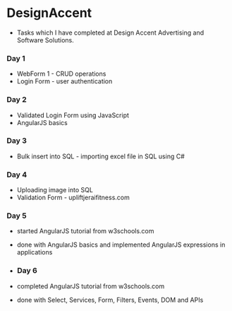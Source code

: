 # DesignAccent

- Tasks which I have completed at Design Accent Advertising and Software Solutions.

### Day 1
- WebForm 1 - CRUD operations
- Login Form - user authentication

### Day 2
- Validated Login Form using JavaScript
- AngularJS basics

### Day 3
- Bulk insert into SQL - importing excel file in SQL using C#

### Day 4
- Uploading image into SQL
- Validation Form - upliftjeraifitness.com

### Day 5
- started AngularJS tutorial from w3schools.com
- done with AngularJS basics and implemented AngularJS expressions in applications

- ### Day 6
- completed AngularJS tutorial from w3schools.com
- done with Select, Services, Form, Filters, Events, DOM and APIs
